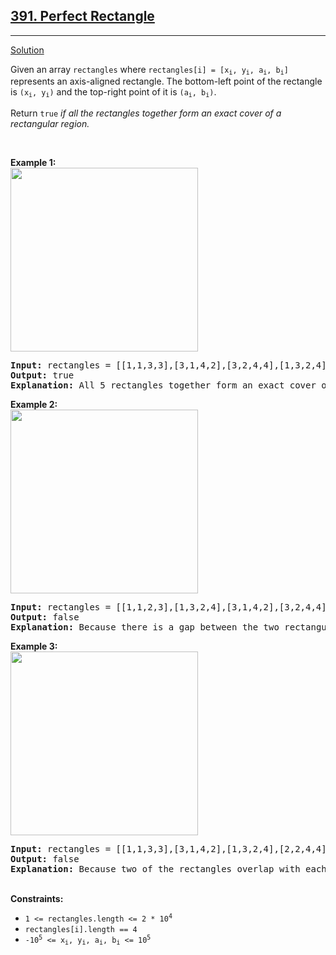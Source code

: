 <h2><a href="https://leetcode.com/problems/perfect-rectangle/">391. Perfect Rectangle</a></h2>
<hr>
<p>
<a href="./perfect_rectangle.cpp">Solution</a>
</p>
<p>
Given an array <code>rectangles</code> where <code>rectangles[i] = [x<sub>i</sub>, y<sub>i</sub>, a<sub>i</sub>, b<sub>i</sub>]</code> represents an axis-aligned rectangle. The bottom-left point of the rectangle is <code>(x<sub>i</sub>, y<sub>i</sub>)</code> and the top-right point of it is <code>(a<sub>i</sub>, b<sub>i</sub>)</code>.

Return <code>true</code> <i>if all the rectangles together form an exact cover of a rectangular region.</i>

</p>
<br>
<p>
<strong>Example 1:</strong>
<br>
<img src="https://assets.leetcode.com/uploads/2021/03/27/perectrec1-plane.jpg" style="width: 300px; height: 294px;" />
<pre>
<strong>Input:</strong> rectangles = [[1,1,3,3],[3,1,4,2],[3,2,4,4],[1,3,2,4],[2,3,3,4]]
<strong>Output:</strong> true
<strong>Explanation:</strong> All 5 rectangles together form an exact cover of a rectangular region.
</pre>
</p>
<p>
<strong>Example 2:</strong>
<br>
<img src="https://assets.leetcode.com/uploads/2021/03/27/perfectrec2-plane.jpg" style="width: 300px; height: 294px;" />
<pre>
<strong>Input:</strong> rectangles = [[1,1,2,3],[1,3,2,4],[3,1,4,2],[3,2,4,4]]
<strong>Output:</strong> false
<strong>Explanation:</strong> Because there is a gap between the two rectangular regions.
</pre>
</p>
<p>
<strong>Example 3:</strong>
<br>
<img src="https://assets.leetcode.com/uploads/2021/03/27/perfectrec3-plane.jpg" style="width: 300px; height: 294px;" />
<pre>
<strong>Input:</strong> rectangles = [[1,1,3,3],[3,1,4,2],[1,3,2,4],[2,2,4,4]]
<strong>Output:</strong> false
<strong>Explanation:</strong> Because two of the rectangles overlap with each other.
</pre>
</p>
<br>
<strong>Constraints:</strong>
<ul>
<li><code>1 <= rectangles.length <= 2 * 10<sup>4</sup></code></li>
<li><code>rectangles[i].length == 4</code></li>
<li><code>-10<sup>5</sup> <= x<sub>i</sub>, y<sub>i</sub>, a<sub>i</sub>, b<sub>i</sub> <= 10<sup>5</sup></code></li>
</ul>
</p>
